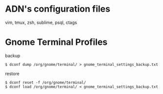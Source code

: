 ADN's configuration files
=========================

vim, tmux, zsh, sublime, psql, ctags

# Gnome Terminal Profiles

backup

```
$ dconf dump /org/gnome/terminal/ > gnome_terminal_settings_backup.txt
```

restore

```
$ dconf reset -f /org/gnome/terminal/
$ dconf load /org/gnome/terminal/ < gnome_terminal_settings_backup.txt
```
